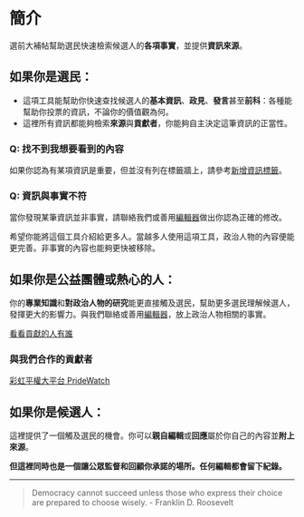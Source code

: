 # 簡介

選前大補帖幫助選民快速檢索候選人的**各項事實**，並提供**資訊來源**。

## 如果你是選民：

- 這項工具能幫助你快速查找候選人的**基本資訊**、**政見**、**發言**甚至**前科**：各種能幫助你投票的資訊，不論你的價值觀為何。
- 這裡所有資訊都能夠檢索**來源**與**貢獻者**，你能夠自主決定這筆資訊的正當性。

### Q: 找不到我想要看到的內容

如果你認為有某項資訊是重要，但並沒有列在標籤牆上，請參考[新增資訊標籤](/docs/how-to-contribute#tag)。

### Q: 資訊與事實不符

當你發現某筆資訊並非事實，請聯絡我們或善用[編輯器](/docs/how-to-contribute)做出你認為正確的修改。

希望你能將這個工具介紹給更多人。當越多人使用這項工具，政治人物的內容便能更完善。非事實的內容也能夠更快被移除。

## 如果你是公益團體或熱心的人：

你的**專業知識**和**對政治人物的研究**能更直接觸及選民，幫助更多選民理解候選人，發揮更大的影響力。與我們聯絡或善用[編輯器](/docs/how-to-contribute)，放上政治人物相關的事實。

[看看貢獻的人有誰](/analysis/contribution)

### 與我們合作的貢獻者

[彩虹平權大平台 PrideWatch](https://pridewatch.tw/)

## 如果你是候選人：

這裡提供了一個觸及選民的機會。你可以**親自編輯**或**回應**屬於你自己的內容並**附上來源**。

**但這裡同時也是一個讓公眾監督和回顧你承諾的場所。任何編輯都會留下紀錄。**

---

> Democracy cannot succeed unless those who express their choice are prepared to choose wisely. - Franklin D. Roosevelt
